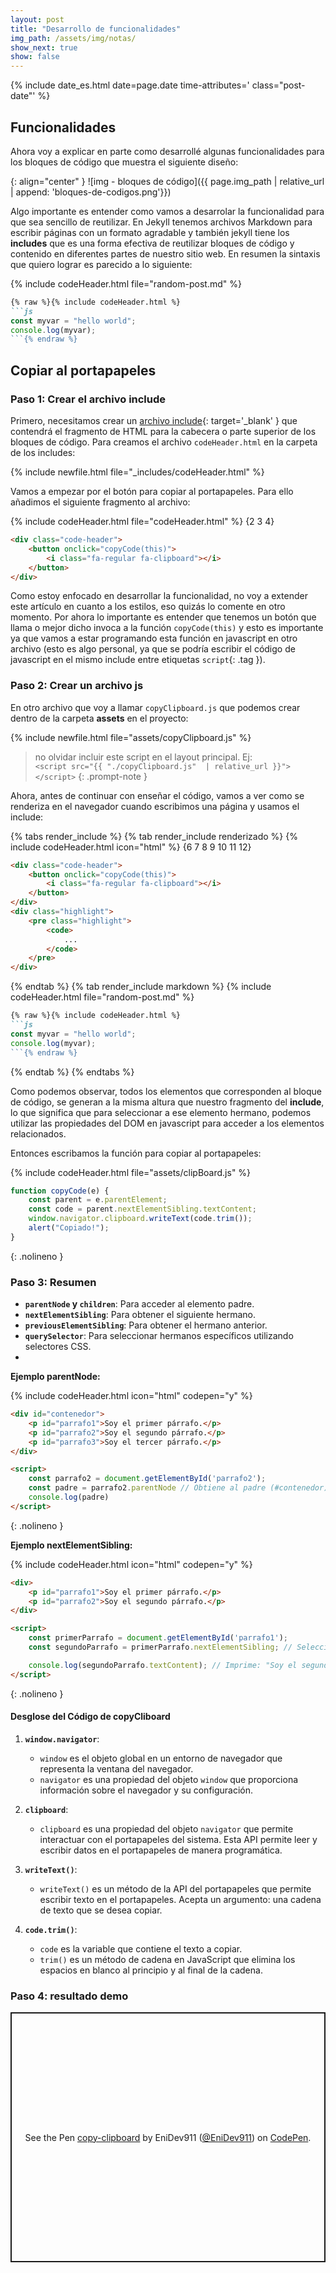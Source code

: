 ```yaml
---
layout: post
title: "Desarrollo de funcionalidades"
img_path: /assets/img/notas/
show_next: true
show: false
---
```


{% include date_es.html date=page.date time-attributes=' class="post-date"' %}

## Funcionalidades

Ahora voy a explicar en parte como desarrollé algunas funcionalidades para los bloques de código que muestra el siguiente diseño:

{: align="center" }
![img - bloques de código]({{ page.img_path | relative_url | append: 'bloques-de-codigos.png'}})

Algo importante es entender como vamos a desarrolar la funcionalidad para que sea sencillo de reutilizar. En Jekyll tenemos archivos Markdown para escribir páginas con un formato agradable y también jekyll tiene los **includes** que es una forma efectiva de reutilizar bloques de código y contenido en diferentes partes de nuestro sitio web. En resumen la sintaxis que quiero lograr es parecido a lo siguiente:

{% include codeHeader.html file="random-post.md"  %}
````markdown
{% raw %}{% include codeHeader.html %}
```js
const myvar = "hello world";
console.log(myvar);
```{% endraw %}
````

## Copiar al portapapeles

### Paso 1: Crear el archivo include

Primero, necesitamos crear un [archivo include](https://jekyllrb.com/docs/includes/){: target='_blank' } que contendrá el fragmento de HTML para la cabecera o parte superior de los bloques de código. Para creamos el archivo `codeHeader.html` en la carpeta de los includes:

{% include newfile.html file="_includes/codeHeader.html" %}

Vamos a empezar por el botón para copiar al portapapeles. Para ello añadimos el siguiente fragmento al archivo:

{% include codeHeader.html file="codeHeader.html" %}
{2 3 4}
```html
<div class="code-header">
	<button onclick="copyCode(this)">
		<i class="fa-regular fa-clipboard"></i>
	</button>
</div>
```

Como estoy enfocado en desarrollar la funcionalidad, no voy a extender este artículo en cuanto a los estilos, eso quizás lo comente en otro momento. Por ahora lo importante es entender que tenemos un botón que llama o mejor dicho invoca a la función `copyCode(this)` y esto es importante ya que vamos a estar programando esta función en javascript en otro archivo (esto es algo personal, ya que se podría escribir el código de javascript en el mismo include entre etiquetas `script`{: .tag }).

### Paso 2: Crear un archivo js

En otro archivo que voy a llamar `copyClipboard.js` que podemos crear dentro de la carpeta **assets** en el proyecto:

{% include newfile.html file="assets/copyClipboard.js" %}

> no olvidar incluir este script en el layout principal. Ej:<br/>
`<script src="{{ "./copyClipboard.js"  | relative_url }}"></script>`
{: .prompt-note }

Ahora, antes de continuar con enseñar el código, vamos a ver como se renderiza en el navegador cuando escribimos una página y usamos el include:

{% tabs render_include %}
{% tab render_include renderizado %}
{% include codeHeader.html icon="html" %}
{6 7 8 9 10 11 12}
```html
<div class="code-header">
	<button onclick="copyCode(this)">
		<i class="fa-regular fa-clipboard"></i>
	</button>
</div>
<div class="highlight">
	<pre class="highlight">
		<code>
			...
		</code>
	</pre>
</div>
```
{% endtab %}
{% tab render_include markdown %}
{% include codeHeader.html file="random-post.md"  %}
````markdown
{% raw %}{% include codeHeader.html %}
```js
const myvar = "hello world";
console.log(myvar);
```{% endraw %}
````
{% endtab %}
{% endtabs %}

Como podemos observar, todos los elementos que corresponden al bloque de código, se generan a la misma altura que nuestro fragmento del **include**, lo que significa que para seleccionar a ese elemento hermano, podemos utilizar las propiedades del DOM en javascript para acceder a los elementos relacionados.

Entonces escribamos la función para copiar al portapapeles:

{% include codeHeader.html file="assets/clipBoard.js" %}
```js
function copyCode(e) {
	const parent = e.parentElement;
	const code = parent.nextElementSibling.textContent;
	window.navigator.clipboard.writeText(code.trim());
	alert("Copiado!");
}
```
{: .nolineno }


### Paso 3: Resumen

- **`parentNode` y `children`**: Para acceder al elemento padre.
- **`nextElementSibling`**: Para obtener el siguiente hermano.
- **`previousElementSibling`**: Para obtener el hermano anterior.
- **`querySelector`**: Para seleccionar hermanos específicos utilizando selectores CSS.
- 

**Ejemplo parentNode:**

{% include codeHeader.html icon="html" codepen="y" %}
```html
<div id="contenedor">
    <p id="parrafo1">Soy el primer párrafo.</p>
    <p id="parrafo2">Soy el segundo párrafo.</p>
    <p id="parrafo3">Soy el tercer párrafo.</p>
</div>

<script>
    const parrafo2 = document.getElementById('parrafo2');
    const padre = parrafo2.parentNode // Obtiene al padre (#contenedor)
    console.log(padre)
</script>
```
{: .nolineno }


**Ejemplo nextElementSibling:**

{% include codeHeader.html icon="html" codepen="y" %}
```html
<div>
    <p id="parrafo1">Soy el primer párrafo.</p>
    <p id="parrafo2">Soy el segundo párrafo.</p>
</div>

<script>
    const primerParrafo = document.getElementById('parrafo1');
    const segundoParrafo = primerParrafo.nextElementSibling; // Selecciona el siguiente hermano

    console.log(segundoParrafo.textContent); // Imprime: "Soy el segundo párrafo."
</script>
```
{: .nolineno }

#### Desglose del Código de copyCliboard

1. **`window.navigator`**:
   - `window` es el objeto global en un entorno de navegador que representa la ventana del navegador.
   - `navigator` es una propiedad del objeto `window` que proporciona información sobre el navegador y su configuración.

2. **`clipboard`**:
   - `clipboard` es una propiedad del objeto `navigator` que permite interactuar con el portapapeles del sistema. Esta API permite leer y escribir datos en el portapapeles de manera programática.

3. **`writeText()`**:
   - `writeText()` es un método de la API del portapapeles que permite escribir texto en el portapapeles. Acepta un argumento: una cadena de texto que se desea copiar.

4. **`code.trim()`**:
   - `code` es la variable que contiene el texto a copiar.
   - `trim()` es un método de cadena en JavaScript que elimina los espacios en blanco al principio y al final de la cadena.

### Paso 4: resultado demo

<p class="codepen" data-height="400" data-theme-id="dark" data-default-tab="result" data-slug-hash="ZEgLyqv" data-pen-title="copy-clipboard" data-editable="true" data-user="EniDev911" style="height: 400px; box-sizing: border-box; display: flex; align-items: center; justify-content: center; border: 2px solid; margin: 1em 0; padding: 1em;">
  <span>See the Pen <a href="https://codepen.io/EniDev911/pen/ZEgLyqv">
  copy-clipboard</a> by EniDev911 (<a href="https://codepen.io/EniDev911">@EniDev911</a>)
  on <a href="https://codepen.io">CodePen</a>.</span>
</p>
<script async src="https://cpwebassets.codepen.io/assets/embed/ei.js"></script>
<br><br>